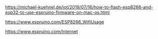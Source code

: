 https://michael-kuehnel.de/iot/2019/07/16/how-to-flash-esp8266-and-esp32-to-use-espruino-firmware-on-mac-os.html

https://www.espruino.com/ESP8266_WifiUsage

https://www.espruino.com/Internet